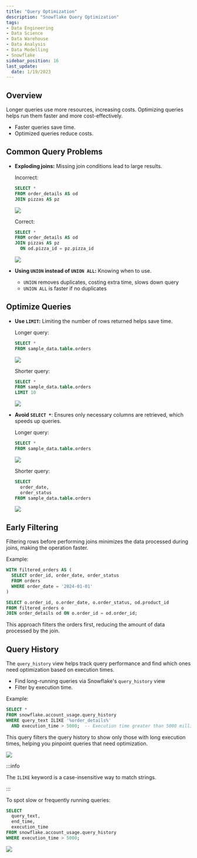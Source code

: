 ```yaml
---
title: "Query Optimization"
description: "Snowflake Query Optimization"
tags: 
- Data Engineering
- Data Science
- Data Warehouse
- Data Analysis
- Data Modelling
- Snowflake
sidebar_position: 16
last_update:
  date: 1/19/2023
---
```



## Overview

Longer queries use more resources, increasing costs. Optimizing queries helps run them faster and more cost-effectively.  

- Faster queries save time.  
- Optimized queries reduce costs.  

## Common Query Problems

- **Exploding joins:** Missing join conditions lead to large results. 
  
    Incorrect:

    ```sql
    SELECT * 
    FROM order_details AS od 
    JOIN pizzas AS pz  
    ```

    ![](/img/docs/Screenshot-2025-03-07-020422.png)


    Correct:

    ```sql
    SELECT * 
    FROM order_details AS od 
    JOIN pizzas AS pz  
      ON od.pizza_id = pz.pizza_id
    ```

    ![](/img/docs/Screenshot-2025-03-07-020530.png)


- **Using `UNION` instead of `UNION ALL`:** Knowing when to use.

  - `UNION` removes duplicates, costing extra time, slows down query 
  - `UNION ALL` is faster if no duplicates


## Optimize Queries

- **Use `LIMIT`:** Limiting the number of rows returned helps save time.

    Longer query:

    ```sql
    SELECT *
    FROM sample_data.table.orders 
    ```

    ![](/img/docs/Screenshot-2025-03-07-021023.png)

    Shorter query:

    ```sql
    SELECT *
    FROM sample_data.table.orders 
    LIMIT 10 
    ```

    ![](/img/docs/Screenshot-2025-03-07-021053.png)


- **Avoid `SELECT *`**: Ensures only necessary columns are retrieved, which speeds up queries.  

    Longer query:

    ```sql
    SELECT *
    FROM sample_data.table.orders 
    ```

    ![](/img/docs/Screenshot-2025-03-07-021023.png)

    Shorter query:

    ```sql
    SELECT 
      order_date,
      order_status
    FROM sample_data.table.orders 
    ```

    ![](/img/docs/Screenshot-2025-03-07-021322.png)

    
## Early Filtering

Filtering rows before performing joins minimizes the data processed during joins, making the operation faster.  

Example:

```sql
WITH filtered_orders AS (
  SELECT order_id, order_date, order_status 
  FROM orders 
  WHERE order_date = '2024-01-01'
)

SELECT o.order_id, o.order_date, o.order_status, od.product_id
FROM filtered_orders o
JOIN order_details od ON o.order_id = od.order_id;
```

This approach filters the orders first, reducing the amount of data processed by the join.  


## Query History

The `query_history` view helps track query performance and find which ones need optimization based on execution times.

- Find long-running queries via Snowflake's `query_history` view  
- Filter by execution time.

Example:

```sql
SELECT * 
FROM snowflake.account_usage.query_history 
WHERE query_text ILIKE '%order_details%' 
  AND execution_time > 5000;  -- Execution time greater than 5000 milliseconds
```

This query filters the query history to show only those with long execution times, helping you pinpoint queries that need optimization.

<div class="img-center"> 

![](/img/docs/Screenshot-2025-03-07-022027.png)

</div>

:::info

The `ILIKE` keyword is a case-insensitive way to match strings.

:::

To spot slow or frequently running queries:

```sql
SELECT 
  query_text,
  end_time,
  execution_time
FROM snowflake.account_usage.query_history 
WHERE execution_time > 5000;  
```

<div class="img-center"> 

![](/img/docs/Screenshot-2025-03-07-022107.png)

</div>
